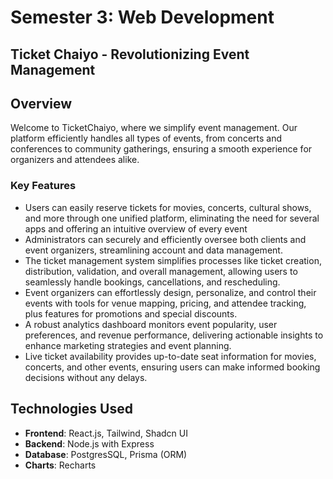 # Semester 3: Web Development

## Ticket Chaiyo - Revolutionizing Event Management

## Overview
Welcome to TicketChaiyo, where we simplify event management. Our platform efficiently handles all types of events, from concerts and conferences to community gatherings, ensuring a smooth experience for organizers and attendees alike. 

### Key Features
- Users can easily reserve tickets for movies, concerts, cultural shows, and more through one unified platform, eliminating the need for several apps and offering an intuitive overview of every event
- Administrators can securely and efficiently oversee both clients and event organizers, streamlining account and data management.
- The ticket management system simplifies processes like ticket creation, distribution, validation, and overall management, allowing users to seamlessly handle bookings, cancellations, and rescheduling.
- Event organizers can effortlessly design, personalize, and control their events with tools for venue mapping, pricing, and attendee tracking, plus features for promotions and special discounts.
- A robust analytics dashboard monitors event popularity, user preferences, and revenue performance, delivering actionable insights to enhance marketing strategies and event planning.
- Live ticket availability provides up-to-date seat information for movies, concerts, and other events, ensuring users can make informed booking decisions without any delays.

## Technologies Used
- **Frontend**: React.js, Tailwind, Shadcn UI  
- **Backend**: Node.js with Express  
- **Database**: PostgresSQL, Prisma (ORM) 
- **Charts**: Recharts 


